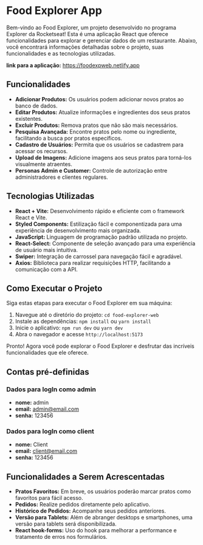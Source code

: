 # Food Explorer App

Bem-vindo ao Food Explorer, um projeto desenvolvido no programa Explorer da Rocketseat! Esta é uma aplicação React que oferece funcionalidades para explorar e gerenciar dados de um restaurante. Abaixo, você encontrará informações detalhadas sobre o projeto, suas funcionalidades e as tecnologias utilizadas.

**link para a aplicação:** https://foodexpweb.netlify.app

## Funcionalidades

- **Adicionar Produtos:** Os usuários podem adicionar novos pratos ao banco de dados.
- **Editar Produtos:** Atualize informações e ingredientes dos seus pratos existentes.
- **Excluir Produtos:** Remova pratos que não são mais necessários.
- **Pesquisa Avançada:** Encontre pratos pelo nome ou ingrediente, facilitando a busca por pratos específicos.
- **Cadastro de Usuários:** Permita que os usuários se cadastrem para acessar os recursos.
- **Upload de Imagens:** Adicione imagens aos seus pratos para torná-los visualmente atraentes.
- **Personas Admin e Customer:** Controle de autorização entre administradores e clientes regulares.

## Tecnologias Utilizadas

- **React + Vite:** Desenvolvimento rápido e eficiente com o framework React e Vite.
- **Styled Components:** Estilização fácil e componentizada para uma experiência de desenvolvimento mais organizada.
- **JavaScript:** Linguagem de programação padrão utilizada no projeto.
- **React-Select:** Componente de seleção avançado para uma experiência de usuário mais intuitiva.
- **Swiper:** Integração de carrossel para navegação fácil e agradável.
- **Axios:** Biblioteca para realizar requisições HTTP, facilitando a comunicação com a API.

## Como Executar o Projeto

Siga estas etapas para executar o Food Explorer em sua máquina:

1. Navegue até o diretório do projeto: `cd food-explorer-web`
2. Instale as dependências: `npm install` ou `yarn install`
3. Inicie o aplicativo: `npm run dev` ou `yarn dev`
4. Abra o navegador e acesse `http://localhost:5173`

Pronto! Agora você pode explorar o Food Explorer e desfrutar das incríveis funcionalidades que ele oferece.

## Contas pré-definidas

### Dados para logIn como admin
- **nome:** admin
- **email:** admin@email.com
- **senha:** 123456

### Dados para logIn como client
- **nome:** Client
- **email:** client@email.com
- **senha:** 123456

## Funcionalidades a Serem Acrescentadas 

- **Pratos Favoritos:** Em breve, os usuários poderão marcar pratos como favoritos para fácil acesso.
- **Pedidos:** Realize pedidos diretamente pelo aplicativo.
- **Histórico de Pedidos:** Acompanhe seus pedidos anteriores.
- **Versão para Tablets:** Além de abranger desktops e smartphones, uma versão para tablets será disponibilizada.
- **React hook-forms:** Uso do hook para melhorar a performance e tratamento de erros nos formulários.

